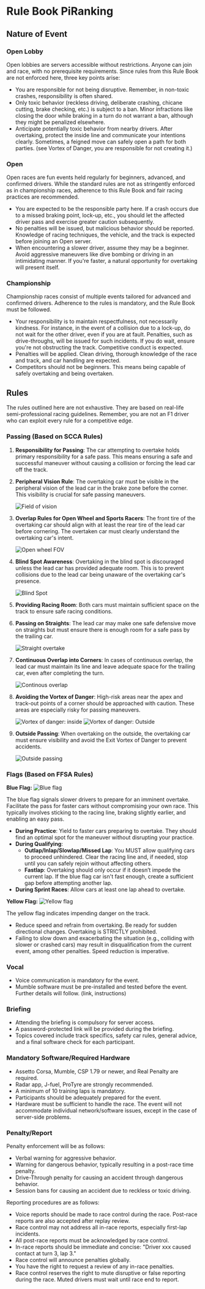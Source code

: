 # Rule Book PiRanking

## Nature of Event

### Open Lobby

Open lobbies are servers accessible without restrictions. Anyone can join and race, with no prerequisite requirements. Since rules from this Rule Book are not enforced here, three key points arise:
- You are responsible for not being disruptive. Remember, in non-toxic crashes, responsibility is often shared.
- Only toxic behavior (reckless driving, deliberate crashing, chicane cutting, brake checking, etc.) is subject to a ban. Minor infractions like closing the door while braking in a turn do not warrant a ban, although they might be penalized elsewhere.
- Anticipate potentially toxic behavior from nearby drivers. After overtaking, protect the inside line and communicate your intentions clearly. Sometimes, a feigned move can safely open a path for both parties. (see Vortex of Danger, you are responsible for not creating it.)

### Open

Open races are fun events held regularly for beginners, advanced, and confirmed drivers. While the standard rules are not as stringently enforced as in championship races, adherence to this Rule Book and fair racing practices are recommended.
- You are expected to be the responsible party here. If a crash occurs due to a missed braking point, lock-up, etc., you should let the affected driver pass and exercise greater caution subsequently.
- No penalties will be issued, but malicious behavior should be reported. Knowledge of racing techniques, the vehicle, and the track is expected before joining an Open server.
- When encountering a slower driver, assume they may be a beginner. Avoid aggressive maneuvers like dive bombing or driving in an intimidating manner. If you're faster, a natural opportunity for overtaking will present itself.

### Championship

Championship races consist of multiple events tailored for advanced and confirmed drivers. Adherence to the rules is mandatory, and the Rule Book must be followed.
- Your responsibility is to maintain respectfulness, not necessarily kindness. For instance, in the event of a collision due to a lock-up, do not wait for the other driver, even if you are at fault. Penalties, such as drive-throughs, will be issued for such incidents. If you do wait, ensure you're not obstructing the track. Competitive conduct is expected.
- Penalties will be applied. Clean driving, thorough knowledge of the race and track, and car handling are expected.
- Competitors should not be beginners. This means being capable of safely overtaking and being overtaken.

## Rules

The rules outlined here are not exhaustive. They are based on real-life semi-professional racing guidelines. Remember, you are not an F1 driver who can exploit every rule for a competitive edge.

### Passing (Based on SCCA Rules)
1. **Responsibility for Passing**: The car attempting to overtake holds primary responsibility for a safe pass. This means ensuring a safe and successful maneuver without causing a collision or forcing the lead car off the track.

2. **Peripheral Vision Rule**: The overtaking car must be visible in the peripheral vision of the lead car in the brake zone before the corner. This visibility is crucial for safe passing maneuvers.

   ![Field of vision](src/RulesBook/image.png)

3. **Overlap Rules for Open Wheel and Sports Racers**: The front tire of the overtaking car should align with at least the rear tire of the lead car before cornering. The overtaken car must clearly understand the overtaking car's intent.

   ![Open wheel FOV](src/RulesBook/image-1.png)

4. **Blind Spot Awareness**: Overtaking in the blind spot is discouraged unless the lead car has provided adequate room. This is to prevent collisions due to the lead car being unaware of the overtaking car's presence.

   ![Blind Spot](src/RulesBook/image-2.png)

5. **Providing Racing Room**: Both cars must maintain sufficient space on the track to ensure safe racing conditions.

6. **Passing on Straights**: The lead car may make one safe defensive move on straights but must ensure there is enough room for a safe pass by the trailing car.

   ![Straight overtake](src/RulesBook/image-3.png)

7. **Continuous Overlap into Corners**: In cases of continuous overlap, the lead car must maintain its line and leave adequate space for the trailing car, even after completing the turn.

   ![Continous overlap](src/RulesBook/image-4.png)

8. **Avoiding the Vortex of Danger**: High-risk areas near the apex and track-out points of a corner should be approached with caution. These areas are especially risky for passing maneuvers.

   ![Vortex of danger: inside](src/RulesBook/image-5.png) ![Vortex of danger: Outside](src/RulesBook/image-6.png)

9. **Outside Passing**: When overtaking on the outside, the overtaking car must ensure visibility and avoid the Exit Vortex of Danger to prevent accidents.

   ![Outside passing](src/RulesBook/image-7.png)

### Flags (Based on FFSA Rules)
**Blue Flag:** ![Blue flag](src/RulesBook/image-8.png)

The blue flag signals slower drivers to prepare for an imminent overtake. Facilitate the pass for faster cars without compromising your own race. This typically involves sticking to the racing line, braking slightly earlier, and enabling an easy pass.

- **During Practice**: Yield to faster cars preparing to overtake. They should find an optimal spot for the maneuver without disrupting your practice.
- **During Qualifying**: 
    - **Outlap/Inlap/Slowlap/Missed Lap**: You MUST allow qualifying cars to proceed unhindered. Clear the racing line and, if needed, stop until you can safely rejoin without affecting others.
    - **Fastlap**: Overtaking should only occur if it doesn’t impede the current lap. If the blue flag car isn't fast enough, create a sufficient gap before attempting another lap.
- **During Sprint Races**: Allow cars at least one lap ahead to overtake.

**Yellow Flag:** ![Yellow flag](src/RulesBook/image-9.png)

The yellow flag indicates impending danger on the track.
- Reduce speed and refrain from overtaking. Be ready for sudden directional changes. Overtaking is STRICTLY prohibited.
- Failing to slow down and exacerbating the situation (e.g., colliding with slower or crashed cars) may result in disqualification from the current event, among other penalties. Speed reduction is imperative.

### Vocal
- Voice communication is mandatory for the event.
- Mumble software must be pre-installed and tested before the event.
Further details will follow. (link, instructions)

### Briefing
- Attending the briefing is compulsory for server access.
- A password-protected link will be provided during the briefing.
- Topics covered include track specifics, safety car rules, general advice, and a final software check for each participant.

### Mandatory Software/Required Hardware
- Assetto Corsa, Mumble, CSP 1.79 or newer, and Real Penalty are required.
- Radar app, J-fuel, ProTyre are strongly recommended.
- A minimum of 10 training laps is mandatory.
- Participants should be adequately prepared for the event.
- Hardware must be sufficient to handle the race. The event will not accommodate individual network/software issues, except in the case of server-side problems.

### Penalty/Report
Penalty enforcement will be as follows:
- Verbal warning for aggressive behavior.
- Warning for dangerous behavior, typically resulting in a post-race time penalty.
- Drive-Through penalty for causing an accident through dangerous behavior.
- Session bans for causing an accident due to reckless or toxic driving.

Reporting procedures are as follows:
- Voice reports should be made to race control during the race. Post-race reports are also accepted after replay review.
- Race control may not address all in-race reports, especially first-lap incidents.
- All post-race reports must be acknowledged by race control.
- In-race reports should be immediate and concise: "Driver xxx caused contact at turn 3, lap 3."
- Race control will announce penalties globally.
- You have the right to request a review of any in-race penalties.
- Race control reserves the right to mute disruptive or false reporting during the race. Muted drivers must wait until race end to report.